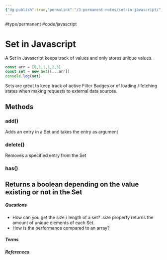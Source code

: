 ```yaml
---
{"dg-publish":true,"permalink":"/3-permanent-notes/set-in-javascript/","created":"2023-07-17T16:57:49.240-05:00","updated":"2023-08-02T14:53:25.644-05:00"}
---
```


#type/permanent #code/javascript

# Set in Javascript

A Set in Javascript keeps track of values and only stores unique values. 

```javascript
const arr = [0,1,1,1,2,3]
const set = new Set([...arr])
console.log(set)
```

Sets are great to keep track of active Filter Badges or of loading / fetching states when making requests to external data sources.

## Methods
### add()
Adds an entry in a Set and takes the entry as argument
### delete()
Removes a specified entry from the Set
### has()
Returns a boolean depending on the value existing or not in the Set
 
---
##### Questions
- How can you get the size / length of a set?
  .size property returns the amount of unique elements of each Set.
- How is the performance compared to an array?

##### Terms
<!-- Links to definition pages -->

##### References
<!-- Links to pages not referenced in the content -->